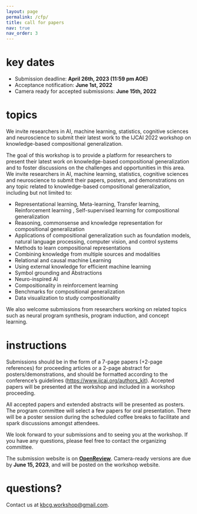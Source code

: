 ```yaml
---
layout: page
permalink: /cfp/
title: call for papers
nav: true
nav_order: 3
---
```

# key dates

* Submission deadline: **April 26th, 2023 (11:59 pm AOE)**
* Acceptance notification: **June 1st, 2022**
* Camera ready for accepted submissions: **June 15th, 2022**

# topics

We invite researchers in AI, machine learning, statistics, cognitive sciences and neuroscience to submit their latest work to the IJCAI 2022 workshop on knowledge-based compositional generalization.

The goal of this workshop is to provide a platform for researchers to present their latest work on knowledge-based compositional generalization and to foster discussions on the challenges and opportunities in this area. We invite researchers in AI, machine learning, statistics, cognitive sciences and neuroscience to submit their papers, posters, and demonstrations on any topic related to knowledge-based compositional generalization, including but not limited to:

- Representational learning, Meta-learning, Transfer learning, Reinforcement learning , Self-supervised learning for compositional generalization
- Reasoning, commonsense and knowledge representation for compositional generalization
- Applications of compositional generalization such as foundation models, natural language
  processing, computer vision, and control systems
- Methods to learn compositional representations
- Combining knowledge from multiple sources and modalities
- Relational and causal machine Learning
- Using external knowledge for efficient machine learning
- Symbol grounding and Abstractions
- Neuro-inspired AI
- Compositionality in reinforcement learning
- Benchmarks for compositional generalization
- Data visualization to study compositionality

We also welcome submissions from researchers working on related topics such as neural program synthesis, program
induction, and concept learning.

# instructions

Submissions should be in the form of a 7-page papers (+2-page references) for proceeding articles or a 2-page abstract for posters/demonstrations, and should be formatted according to the conference’s guidelines (https://www.ijcai.org/authors_kit). Accepted papers will be presented at the workshop and included in a workshop proceeding.

All accepted papers and extended abstracts will be presented as posters. The program committee will select a few papers for oral presentation. There will be a poster session during the scheduled coffee breaks to facilitate and spark discussions amongst attendees.

We look forward to your submissions and to seeing you at the workshop. If you have any questions, please feel free to contact the organizing committee.

The submission website is on **[OpenReview](https://openreview.net/group?id=ijcai.org/IJCAI/2023/Workshop/KBCG)**. Camera-ready versions are due by **June 15, 2023**, and will be posted on the workshop website.

# questions?

Contact us at [kbcg.workshop@gmail.com](mailto:kbcg.workshop@gmail.com).
